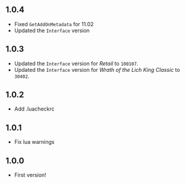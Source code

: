 ## 1.0.4

- Fixed `GetAddOnMetadata` for 11.02
- Updated the `Interface` version

## 1.0.3

- Updated the `Interface` version for _Retail_ to `100107`.
- Updated the `Interface` version for _Wrath of the Lich King Classic_ to `30402`.

## 1.0.2

- Add .luacheckrc

## 1.0.1

- Fix lua warnings

## 1.0.0

- First version!
